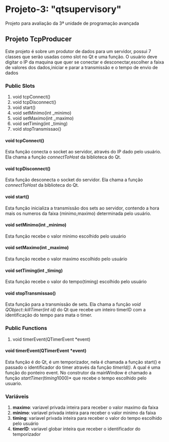 # Projeto-3: "qtsupervisory"
Projeto para avaliação da 3ª unidade de programação avançada
## Projeto TcpProducer
Este projeto é sobre um produtor de dados para um servidor, possui 7 classes que serão usadas como slot  no Qt e uma função. O usuário deve digitar o IP da maquina que quer se conectar e desconectar,escolher a faixa de valores dos dados,iniciar e parar a transmissão e o tempo de envio de dados 
### Public Slots
1. void tcpConnect()
2. void tcpDisconnect()
3. void start()
4. void setMinimo(int _minimo)
5. void setMaximo(int _maximo)
6. void setTiming(int _timing)
7. void stopTransmissao()
#### void tcpConnect()
Esta função conecta o socket ao servidor, através do IP dado pelo usuário. Ela chama a função *connectToHost* da biblioteca do Qt.
#### void tcpDisconnect()
Esta função desconecta o socket do servidor. Ela chama a função *connectToHost* da biblioteca do Qt.
#### void start()
Esta função inicializa a transmissão dos sets ao servidor, contendo a hora mais os numeros da faixa (minimo,maximo) determinada pelo usuário.
#### void setMinimo(int _minimo)
Esta função recebe o valor minimo escolhido pelo usuário
#### void setMaximo(int _maximo)
Esta função recebe o valor maximo escolhido pelo usuário
#### void setTiming(int _timing)
Esta função recebe o valor do tempo(timing) escolhido pelo usuário
#### void stopTransmissao()
Esta função para a transmissão de sets. Ela chama a função *void QObject::killTimer(int id)* do Qt que recebe um inteiro timerID com a identificação do tempo para mata o timer.
### Public Functions
1. void timerEvent(QTimerEvent *event)
#### void timerEvent(QTimerEvent *event) 
Esta função é do Qt, é um temporizador, nela é chamada a função start() e passado o identificador do timer através da função *timerId()*. A qual é uma função do ponteiro event. No construtor da mainWindow é chamado a função *startTimer(timing*1000)* que recebe o tempo escolhido pelo usuario.
### Variáveis
1. **maximo**: variavel privada inteira para receber o valor maximo da faixa 
2. **minimo**: variavel privada inteira para receber o valor minimo da faixa 
3. **timing**: variavel privada inteira para receber o valor do tempo escolhido pelo usuário
4. **timerID**: variavel globar inteira que receber o identificador do temporizador
